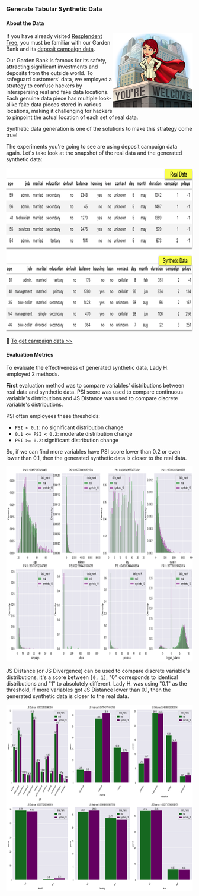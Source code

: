 ### Generate Tabular Synthetic Data

#### About the Data

<p>
<img align="right" src="https://github.com/lady-h-world/My_Garden/blob/main/images/lady_heart_manga/safe_bank.png" width="216" height="202" />
  
If you have already visited [Resplendent Tree][2], you must be familiar with our Garden Bank and its [deposit campaign data][1].

Our Garden Bank is famous for its safety, attracting significant investments and deposits from the outside world. To safeguard customers' data, we employed a strategy to confuse hackers by interspersing real and fake data locations. Each genuine data piece has multiple look-alike fake data pieces stored in various locations, making it challenging for hackers to pinpoint the actual location of each set of real data.

Synthetic data generation is one of the solutions to make this strategy come true!
</p>

The experiments you're going to see are using deposit campaign data again. Let's take look at the snapshot of the real data and the generated synthetic data:

<img src="https://github.com/lady-h-world/My_Garden/blob/main/images/Secret_Guest_images/real_vs_syn.png" width="931" height="441" />

🌻 [To get campaign data >>][3] 


#### Evaluation Metrics

To evaluate the effectiveness of generated synthetic data, Lady H. employed 2 methods.

<b>First</b> evaluation method was to compare variables' distributions between real data and synthetic data. PSI score was used to compare continuous variable's distributions and JS Distance was used to compare discrete variable's distributions.

PSI often employees these thresholds:
* `PSI < 0.1`: no significant distribution change
* `0.1 <= PSI < 0.2`: moderate distribution change
* `PSI >= 0.2`: significant distribution change

So, if we can find more variables have PSI score lower than 0.2 or even lower than 0.1, then the generated synthetic data is closer to the real data.

<img src="https://github.com/lady-h-world/My_Garden/blob/main/images/Secret_Guest_images/continuous_dist_comp.png" width="996" height="525" />

JS Distance (or JS Divergence) can be used to compare discrete variable's distributions, it's a score between `[0, 1]`, "0" corresponds to identical distributions and "1" to absolutely different. Lady H. was using "0.1" as the threshold, if more variables got JS Distance lower than 0.1, then the generated synthetic data is closer to the real data.

<img src="https://github.com/lady-h-world/My_Garden/blob/main/images/Secret_Guest_images/discrete_dist_comp.png" width="908" height="503" />



[1]:https://github.com/lady-h-world/My_Garden/blob/main/reading_pages/Resplendent_Tree/corr1.md#about-the-data
[2]:https://github.com/lady-h-world/My_Garden/blob/main/reading_pages/Resplendent_Tree/about_resplendent_tree.md
[3]:https://github.com/lady-h-world/My_Garden/blob/main/code/crystal_ball/data_collector/generate_campaign.ipynb
[4]:https://github.com/lady-h-world/My_Garden/blob/main/code/secret_guest/syn_data_exps/syn_ctgan.ipynb
